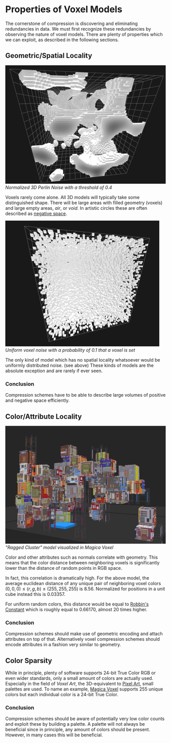 # Properties of Voxel Models

The cornerstone of compression is discovering and eliminating redundancies in data.
We must first recognize these redundancies by observing the nature of voxel models.
There are plenty of properties which we can exploit, as described in the following sections.

## Geometric/Spatial Locality

![Voxel Noise](img/perlin_noise_mve.png)<br>
*Normalized 3D Perlin Noise with a threshold of 0.4*

Voxels rarely come alone.
All 3D models will typically take some distinguished shape.
There will be large areas with filled geometry (voxels) and large empty areas, *air*, or *void*.
In artistic circles these are often described as [negative space](https://en.wikipedia.org/wiki/Negative_space).

![Voxel Noise](img/voxel_noise_mve.png)<br>
*Uniform voxel noise with a probability of 0.1 that a voxel is set*

The only kind of model which has no spatial locality whatsoever would be uniformly distributed noise. (see above)
These kinds of models are the absolute exception and are rarely if ever seen.

### Conclusion

Compression schemes have to be able to describe large volumes of positive and negative space efficiently.

## Color/Attribute Locality

![Ragged Cluster ](img/ragged_cluster_magica.png)
*"Ragged Cluster" model visualized in Magica Voxel*

Color and other attributes such as normals correlate with geometry.
This means that the color distance between neighboring voxels is significantly lower than the distance of random points
in RGB space.

In fact, this correlation is dramatically high.
For the above model, the average euclidean distance of any unique pair of neighboring voxel colors
$(0, 0, 0) \le (r, g, b) \le (255, 255, 255)$
is $8.56$.
Normalized for positions in a unit cube instead this is $0.03357$.

For uniform random colors, this distance would be equal to
[Robbin's Constant](https://mathworld.wolfram.com/RobbinsConstant.html) which is roughly equal to $0.66170$, almost
20 times higher.

### Conclusion

Compression schemes should make use of geometric encoding and attach attributes on top of that.
Alternatively voxel compression schemes should encode attributes in a fashion very similar to geometry.

## Color Sparsity

While in principle, plenty of software supports 24-bit True Color RGB or even wider standards, only a small amount of
colors are actually used.
Especially in the field of *Voxel Art*, the 3D-equivalent to [Pixel Art](https://en.wikipedia.org/wiki/Pixel_art),
small palettes are used.
To name an example, [Magica Voxel](https://ephtracy.github.io/) supports 255 unique colors but each individual color
is a 24-bit True Color.

### Conclusion

Compression schemes should be aware of potentially very low color counts and exploit these by building a palette.
A palette will not always be beneficial since in principle, any amount of colors should be present.
However, in many cases this will be beneficial.
